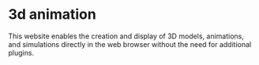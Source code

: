 # 3d animation
 This website enables the creation and display of 3D models, animations, and simulations directly in the web browser without the need for additional plugins.
